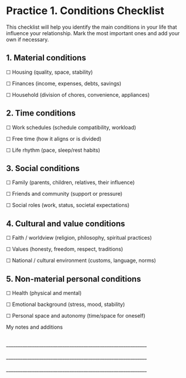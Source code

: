 # Practice 1. Conditions Checklist

This checklist will help you identify the main conditions in your life that influence your relationship. Mark the most important ones and add your own if necessary.

## 1. Material conditions

☐ Housing (quality, space, stability)

☐ Finances (income, expenses, debts, savings)

☐ Household (division of chores, convenience, appliances)

## 2. Time conditions

☐ Work schedules (schedule compatibility, workload)

☐ Free time (how it aligns or is divided)

☐ Life rhythm (pace, sleep/rest habits)

## 3. Social conditions

☐ Family (parents, children, relatives, their influence)

☐ Friends and community (support or pressure)

☐ Social roles (work, status, societal expectations)

## 4. Cultural and value conditions

☐ Faith / worldview (religion, philosophy, spiritual practices)

☐ Values (honesty, freedom, respect, traditions)

☐ National / cultural environment (customs, language, norms)

## 5. Non-material personal conditions

☐ Health (physical and mental)

☐ Emotional background (stress, mood, stability)

☐ Personal space and autonomy (time/space for oneself)

My notes and additions

<br/>
____________________________________________________________
<br/><br/>
____________________________________________________________
<br/><br/>
____________________________________________________________

<div style="page-break-after: always;"></div>